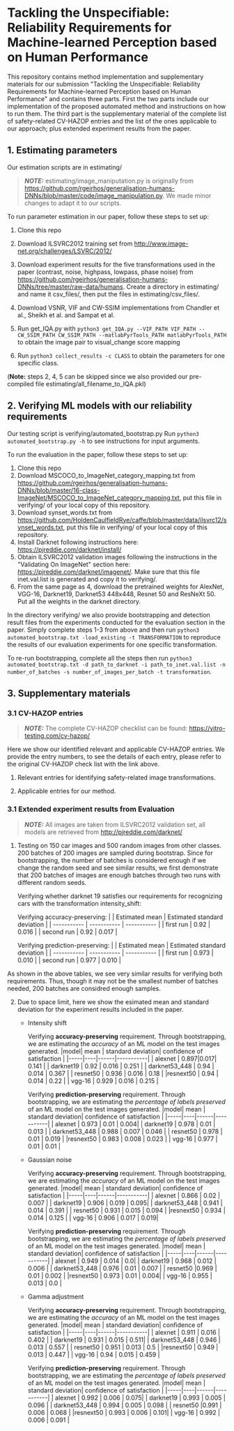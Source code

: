 # Tackling the Unspecifiable: Reliability Requirements for Machine-learned Perception based on Human Performance
This repository contains method implementation and supplementary materials for our submission "Tackling the Unspecifiable: Reliability Requirements for Machine-learned Perception based on Human Performance" and contains three parts. First the two parts include our implementation of the proposed automated method and instructions on how to run them. The third part is the supplementary material of the complete list of safety-related CV-HAZOP entries and the list of the ones applicable to our approach; plus extended experiment results from the paper.

## 1. Estimating parameters
Our estimation scripts are in estimating/

> **_NOTE:_** estimating/image_maniputation.py is originally from https://github.com/rgeirhos/generalisation-humans-DNNs/blob/master/code/image_manipulation.py. We made minor changes to adapt it to our scripts. 

To run parameter estimation in our paper, follow these steps to set up:
1. Clone this repo
2. Download ILSVRC2012 training set from http://www.image-net.org/challenges/LSVRC/2012/
3. Download experiment results for the five transformations used in the paper (contrast, noise, highpass, lowpass, phase noise) from https://github.com/rgeirhos/generalisation-humans-DNNs/tree/master/raw-data/humans. Create a directory in estimating/ and name it csv_files/, then put the files in estimating/csv_files/.
4. Download VSNR, VIF and CW-SSIM implementations from Chandler et al., Sheikh et al. and Sampat et al.
5. Run get_IQA.py with `python3 get_IQA.py --VIF_PATH VIF_PATH --CW_SSIM_PATH CW_SSIM_PATH --matlabPyrTools_PATH matlabPyrTools_PATH` to obtain the image pair to visual_change score mapping 

5. Run `python3 collect_results -c CLASS` to obtain the parameters for one specific class.

(**Note:** steps 2, 4, 5 can be skipped since we also provided our pre-compiled file estimating/all_filename_to_IQA.pkl)
## 2. Verifying ML models with our reliability requirements
Our testing script is verifying/automated_bootstrap.py
Run `python3 automated_bootstrap.py -h` to see instructions for input arguments.

To run the evaluation in the paper, follow these steps to set up:
1. Clone this repo
2. Download MSCOCO_to_ImageNet_category_mapping.txt from https://github.com/rgeirhos/generalisation-humans-DNNs/blob/master/16-class-ImageNet/MSCOCO_to_ImageNet_category_mapping.txt, put this file in verifying/ of your local copy of this repository.
3. Download synset_words.txt from https://github.com/HoldenCaulfieldRye/caffe/blob/master/data/ilsvrc12/synset_words.txt, put this file in verifying/ of your local copy of this repository.
4. Install Darknet following instructions here: https://pjreddie.com/darknet/install/
5. Obtain ILSVRC2012 validation images following the instructions in the "Validating On ImageNet" section here: https://pjreddie.com/darknet/imagenet/. Make sure that this file inet.val.list is generated and copy it to verifying/. 
6. From the same page as 4, download the pretrained weights for AlexNet, VGG-16, Darknet19, Darknet53 448x448, Resnet 50 and ResNeXt 50. Put all the weights in the darknet directory.

In the directory verifying/ we also provide bootstrapping and detection result files from the experiments conducted for the evaluation section in the paper. Simply complete steps 1-3 from above and then run `python3 automated_bootstrap.txt -load_existing -t TRANSFORMATION` to reproduce the results of our evaluation experiments for one specific transformation. 

To re-run bootstrapping, complete all the steps then run `python3 automated_bootstrap.txt -d path_to_darknet -i path_to_inet.val.list -n number_of_batches -s number_of_images_per_batch -t transformation`. 

## 3. Supplementary materials
### 3.1 CV-HAZOP entries 
> **_NOTE:_** The complete CV-HAZOP checklist can be found: https://vitro-testing.com/cv-hazop/

Here we show our identified relevant and applicable CV-HAZOP entries. We provide the entry numbers, to see the details of each entry, please refer to the original CV-HAZOP check list with the link above.
1. Relevant entries for identifying safety-related image transformations.

2. Applicable entries for our method.

### 3.1 Extended experiment results from Evaluation
> **_NOTE:_** All images are taken from ILSVRC2012 validation set, all models are retrieved from http://pjreddie.com/darknet/
1. Testing on 150 car images and 500 random images from other classes. 200 batches of 200 images are sampled during bootstrap.
Since for bootstrapping, the number of batches is considered enough if we change the random seed and see similar results, we first demonstrate that 200 batches of images are enough batches through two runs with different random seeds.

    Verifying whether darknet 19 satisfies our requirements for recognizing cars with the transformation intensity_shift:

    Verifying accuracy-preserving: 
    |       | Estimated mean      | Estimated standard deviation  |
    | ----------- | ----------- | ----------- |
    | first run      | 0.92      | 0.016       |
    | second run   | 0.92   | 0.017        |

    Verifying prediction-preserving:
    |       | Estimated mean      | Estimated standard deviation |
    | ----------- | ----------- | ----------- |
    | first run      | 0.973      | 0.010       |
    | second run   | 0.977   | 0.010        |

As shown in the above tables, we see very similar results for verifying both requirements. Thus, though it may not be the smallest number of batches needed, 200 batches are considred enough samples.

2. Due to space limit, here we show the esimated mean and standard deviation for the experiment results included in the paper.

    - Intensity shift

        Verifying **accuracy-preserving** requirement. Through bootstrapping, we are estimating the _accuracy_ of an ML model on the test images generated. 
        |model| mean | standard deviation| confidence of satisfaction  | 
        |-----|----|------|-----------|
        |  alexnet   | 0.897|0.017|  0.141 |
        | darknet19 | 0.92 | 0.016 | 0.251 |
        | darknet53_448 | 0.94 | 0.014 | 0.367 |
        | resnet50 | 0.936 | 0.016 | 0.18 |
        |resnext50 | 0.94 | 0.014 | 0.22 |
        | vgg-16 | 0.929 | 0.016 | 0.215 |

        Verifying **prediction-preserving** requirement. Through bootstrapping, we are estimating the _percentage of labels preserved_ of an ML model on the test images generated. 
        |model| mean | standard deviation| confidence of satisfaction  | 
        |-----|----|------|-----------|
        |  alexnet   | 0.973 | 0.01 | 0.004|
        | darknet19 | 0.978 | 0.01 | 0.013 |
        | darknet53_448 | 0.988 | 0.007 | 0.046  |
        | resnet50 | 0.978 | 0.01 | 0.019 |
        |resnext50 | 0.983 | 0.008 | 0.023 |
        | vgg-16 | 0.977 | 0.01 | 0.01 |

    - Gaussian noise

        Verifying **accuracy-preserving** requirement. Through bootstrapping, we are estimating the _accuracy_ of an ML model on the test images generated. 
        |model| mean | standard deviation| confidence of satisfaction  | 
        |-----|----|------|-----------|
        |  alexnet   | 0.866 | 0.02 | 0.007 |
        | darknet19 | 0.906 | 0.019 | 0.095|
        | darknet53_448 | 0.941 | 0.014 | 0.391 |
        | resnet50 | 0.931 | 0.015 | 0.094  |
        |resnext50 | 0.934 | 0.014 | 0.125  |
        | vgg-16 | 0.906 | 0.017 | 0.019|

        Verifying **prediction-preserving** requirement. Through bootstrapping, we are estimating the _percentage of labels preserved_ of an ML model on the test images generated. 
        |model| mean | standard deviation| confidence of satisfaction  | 
        |-----|----|------|-----------|
        |  alexnet   | 0.949 | 0.014 | 0.0|
        | darknet19 | 0.968 | 0.012 | 0.006  |
        | darknet53_448 | 0.976 | 0.01 | 0.007 |
        | resnet50 |0.969 | 0.01 | 0.002  |
        |resnext50 | 0.973 | 0.01 | 0.004|
        | vgg-16 | 0.955 | 0.013 | 0.0 |
    
    - Gamma adjustment
        
         Verifying **accuracy-preserving** requirement. Through bootstrapping, we are estimating the _accuracy_ of an ML model on the test images generated. 
        |model| mean | standard deviation| confidence of satisfaction  | 
        |-----|----|------|-----------|
        |  alexnet   | 0.911 | 0.016 | 0.402 |
        | darknet19 | 0.931 | 0.015 | 0.511|
        | darknet53_448 | 0.946 | 0.013 | 0.557 |
        | resnet50 | 0.951 | 0.013 | 0.5  |
        |resnext50 | 0.949 | 0.013 | 0.447  |
        | vgg-16 | 0.94 | 0.015 | 0.459 |

        Verifying **prediction-preserving** requirement. Through bootstrapping, we are estimating the _percentage of labels preserved_ of an ML model on the test images generated. 
        |model| mean | standard deviation| confidence of satisfaction  | 
        |-----|----|------|-----------|
        |  alexnet   | 0.992 | 0.006 | 0.075|
        | darknet19 | 0.993 | 0.005 | 0.096   |
        | darknet53_448 | 0.994 | 0.005 | 0.098 |
        | resnet50 |0.991 | 0.006 | 0.068  |
        |resnext50 | 0.993 | 0.006 | 0.101|
        | vgg-16 | 0.992 | 0.006 | 0.091 |